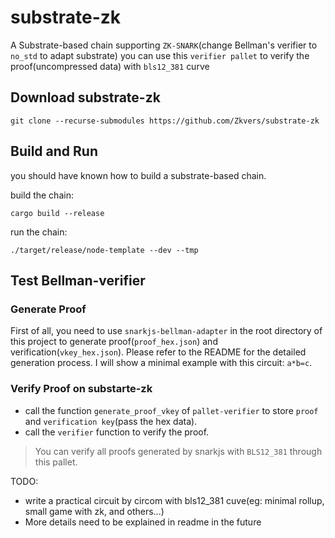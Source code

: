 # substrate-zk

A Substrate-based chain supporting `ZK-SNARK`(change Bellman's verifier to `no_std` to adapt substrate)
you can use this `verifier pallet` to verify the proof(uncompressed data) with `bls12_381` curve

## Download substrate-zk
```
git clone --recurse-submodules https://github.com/Zkvers/substrate-zk
```

## Build and Run
you should have known how to build a substrate-based chain. 

build the chain:
```
cargo build --release
```

run the chain:
```
./target/release/node-template --dev --tmp
```

## Test Bellman-verifier
### Generate Proof
First of all, you need to use `snarkjs-bellman-adapter` in the root directory of this project to generate proof(`proof_hex.json`) and verification(`vkey_hex.json`). Please refer to the README for the detailed generation process.
I will show a minimal example with this circuit: `a*b=c`.
### Verify Proof on substarte-zk 
- call the function `generate_proof_vkey` of `pallet-verifier` to store `proof` and `verification key`(pass the hex data).
- call the `verifier` function to verify the proof.
> You can verify all proofs generated by snarkjs with `BLS12_381` through this pallet.

TODO:  
- write a practical circuit by circom with bls12_381 cuve(eg: minimal rollup, small game with zk, and others...) 
- More details need to be explained in readme in the future